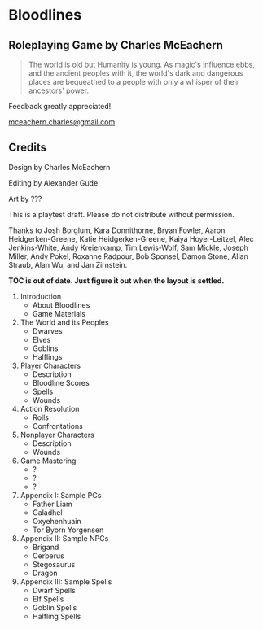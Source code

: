 # Bloodlines

## Roleplaying Game by Charles McEachern

> The world is old but Humanity is young. As magic's influence ebbs, and the
> ancient peoples with it, the world's dark and dangerous places are
> bequeathed to a people with only a whisper of their ancestors' power.

Feedback greatly appreciated!

<mceachern.charles@gmail.com>

## Credits

Design by Charles McEachern

Editing by Alexander Gude

Art by ???

This is a playtest draft. Please do not distribute without permission.

Thanks to Josh Borglum, Kara Donnithorne, Bryan Fowler, Aaron
Heidgerken-Greene, Katie Heidgerken-Greene, Kaiya Hoyer-Leitzel, Alec Jenkins-White, Andy Kreienkamp, Tim Lewis-Wolf, Sam Mickle, Joseph
Miller, Andy Pokel, Roxanne Radpour, Bob Sponsel, Damon Stone, Allan Straub,
Alan Wu, and Jan Zirnstein.

**TOC is out of date. Just figure it out when the layout is settled.**

1.  Introduction
    -   About Bloodlines
    -   Game Materials
2.  The World and its Peoples
    -   Dwarves
    -   Elves
    -   Goblins
    -   Halflings
3.  Player Characters
    -   Description
    -   Bloodline Scores
    -   Spells
    -   Wounds
4.  Action Resolution
    -   Rolls
    -   Confrontations
5.  Nonplayer Characters
    -   Description
    -   Wounds
6.  Game Mastering
    -   ?
    -   ?
    -   ?
7. Appendix I: Sample PCs
    -   Father Liam
    -   Galadhel
    -   Oxyehenhuain
    -   Tor Byorn Yorgensen
8.  Appendix II: Sample NPCs
    -   Brigand
    -   Cerberus
    -   Stegosaurus
    -   Dragon
9.  Appendix III: Sample Spells
    -   Dwarf Spells
    -   Elf Spells
    -   Goblin Spells
    -   Halfling Spells
